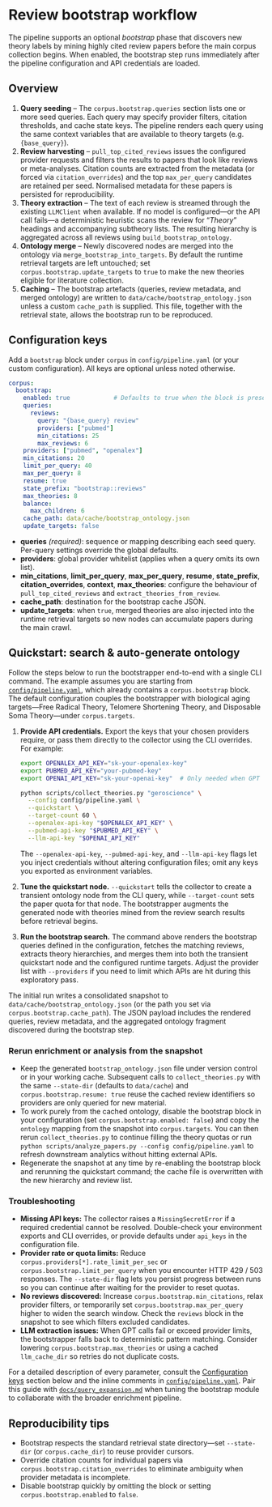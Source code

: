 # Review bootstrap workflow

The pipeline supports an optional *bootstrap* phase that discovers new theory
labels by mining highly cited review papers before the main corpus collection
begins.  When enabled, the bootstrap step runs immediately after the pipeline
configuration and API credentials are loaded.

## Overview

1. **Query seeding** – The `corpus.bootstrap.queries` section lists one or more
   seed queries.  Each query may specify provider filters, citation thresholds,
   and cache state keys.  The pipeline renders each query using the same context
   variables that are available to theory targets (e.g. `{base_query}`).
2. **Review harvesting** – `pull_top_cited_reviews` issues the configured
   provider requests and filters the results to papers that look like reviews or
   meta-analyses.  Citation counts are extracted from the metadata (or forced via
   `citation_overrides`) and the top `max_per_query` candidates are retained per
   seed.  Normalised metadata for these papers is persisted for reproducibility.
3. **Theory extraction** – The text of each review is streamed through the
   existing `LLMClient` when available.  If no model is configured—or the API
   call fails—a deterministic heuristic scans the review for “*Theory*” headings
   and accompanying subtheory lists.  The resulting hierarchy is aggregated
   across all reviews using `build_bootstrap_ontology`.
4. **Ontology merge** – Newly discovered nodes are merged into the ontology via
   `merge_bootstrap_into_targets`.  By default the runtime retrieval targets are
   left untouched; set `corpus.bootstrap.update_targets` to `true` to make the
   new theories eligible for literature collection.
5. **Caching** – The bootstrap artefacts (queries, review metadata, and merged
   ontology) are written to `data/cache/bootstrap_ontology.json` unless a custom
   `cache_path` is supplied.  This file, together with the retrieval state,
   allows the bootstrap run to be reproduced.

## Configuration keys

Add a `bootstrap` block under `corpus` in `config/pipeline.yaml` (or your custom
configuration).  All keys are optional unless noted otherwise.

```yaml
corpus:
  bootstrap:
    enabled: true            # Defaults to true when the block is present
    queries:
      reviews:
        query: "{base_query} review"
        providers: ["pubmed"]
        min_citations: 25
        max_reviews: 6
    providers: ["pubmed", "openalex"]
    min_citations: 20
    limit_per_query: 40
    max_per_query: 8
    resume: true
    state_prefix: "bootstrap::reviews"
    max_theories: 8
    balance:
      max_children: 6
    cache_path: data/cache/bootstrap_ontology.json
    update_targets: false
```

- **queries** *(required)*: sequence or mapping describing each seed query.
  Per-query settings override the global defaults.
- **providers**: global provider whitelist (applies when a query omits its own
  list).
- **min_citations**, **limit_per_query**, **max_per_query**, **resume**,
  **state_prefix**, **citation_overrides**, **context**, **max_theories**:
  configure the behaviour of `pull_top_cited_reviews` and
  `extract_theories_from_review`.
- **cache_path**: destination for the bootstrap cache JSON.
- **update_targets**: when `true`, merged theories are also injected into the
  runtime retrieval targets so new nodes can accumulate papers during the main
  crawl.

## Quickstart: search & auto-generate ontology

Follow the steps below to run the bootstrapper end-to-end with a single CLI
command. The example assumes you are starting from
[`config/pipeline.yaml`](../config/pipeline.yaml), which already contains a
`corpus.bootstrap` block. The default configuration couples the bootstrapper
with biological aging targets—Free Radical Theory, Telomere Shortening Theory,
and Disposable Soma Theory—under `corpus.targets`.

1. **Provide API credentials.** Export the keys that your chosen providers
   require, or pass them directly to the collector using the CLI overrides. For
   example:

   ```bash
   export OPENALEX_API_KEY="sk-your-openalex-key"
   export PUBMED_API_KEY="your-pubmed-key"
   export OPENAI_API_KEY="sk-your-openai-key"  # Only needed when GPT extraction is enabled

   python scripts/collect_theories.py "geroscience" \
     --config config/pipeline.yaml \
     --quickstart \
     --target-count 60 \
     --openalex-api-key "$OPENALEX_API_KEY" \
     --pubmed-api-key "$PUBMED_API_KEY" \
     --llm-api-key "$OPENAI_API_KEY"
   ```

   The `--openalex-api-key`, `--pubmed-api-key`, and `--llm-api-key` flags let
   you inject credentials without altering configuration files; omit any keys
   you exported as environment variables.

2. **Tune the quickstart node.** `--quickstart` tells the collector to create a
   transient ontology node from the CLI query, while `--target-count` sets the
   paper quota for that node. The bootstrapper augments the generated node with
   theories mined from the review search results before retrieval begins.

3. **Run the bootstrap search.** The command above renders the bootstrap queries
   defined in the configuration, fetches the matching reviews, extracts theory
   hierarchies, and merges them into both the transient quickstart node and the
   configured runtime targets. Adjust the provider list with `--providers` if
   you need to limit which APIs are hit during this exploratory pass.

The initial run writes a consolidated snapshot to
`data/cache/bootstrap_ontology.json` (or the path you set via
`corpus.bootstrap.cache_path`). The JSON payload includes the rendered queries,
review metadata, and the aggregated ontology fragment discovered during the
bootstrap step.

### Rerun enrichment or analysis from the snapshot

- Keep the generated `bootstrap_ontology.json` file under version control or in
  your working cache. Subsequent calls to `collect_theories.py` with the same
  `--state-dir` (defaults to `data/cache`) and `corpus.bootstrap.resume: true`
  reuse the cached review identifiers so providers are only queried for new
  material.
- To work purely from the cached ontology, disable the bootstrap block in your
  configuration (set `corpus.bootstrap.enabled: false`) and copy the
  `ontology` mapping from the snapshot into `corpus.targets`. You can then rerun
  `collect_theories.py` to continue filling the theory quotas or run
  `python scripts/analyze_papers.py --config config/pipeline.yaml` to refresh
  downstream analytics without hitting external APIs.
- Regenerate the snapshot at any time by re-enabling the bootstrap block and
  rerunning the quickstart command; the cache file is overwritten with the new
  hierarchy and review list.

### Troubleshooting

- **Missing API keys:** The collector raises a `MissingSecretError` if a required
  credential cannot be resolved. Double-check your environment exports and CLI
  overrides, or provide defaults under `api_keys` in the configuration file.
- **Provider rate or quota limits:** Reduce `corpus.providers[*].rate_limit_per_sec`
  or `corpus.bootstrap.limit_per_query` when you encounter HTTP 429 / 503
  responses. The `--state-dir` flag lets you persist progress between runs so
  you can continue after waiting for the provider to reset quotas.
- **No reviews discovered:** Increase `corpus.bootstrap.min_citations`, relax
  provider filters, or temporarily set `corpus.bootstrap.max_per_query` higher
  to widen the search window. Check the `reviews` block in the snapshot to see
  which filters excluded candidates.
- **LLM extraction issues:** When GPT calls fail or exceed provider limits, the
  bootstrapper falls back to deterministic pattern matching. Consider lowering
  `corpus.bootstrap.max_theories` or using a cached `llm_cache_dir` so retries
  do not duplicate costs.

For a detailed description of every parameter, consult the
[Configuration keys](#configuration-keys) section below and the inline comments
in [`config/pipeline.yaml`](../config/pipeline.yaml). Pair this guide with
[`docs/query_expansion.md`](query_expansion.md) when tuning the bootstrap module
to collaborate with the broader enrichment pipeline.

## Reproducibility tips

- Bootstrap respects the standard retrieval state directory—set
  `--state-dir` (or `corpus.cache_dir`) to reuse provider cursors.
- Override citation counts for individual papers via
  `corpus.bootstrap.citation_overrides` to eliminate ambiguity when provider
  metadata is incomplete.
- Disable bootstrap quickly by omitting the block or setting
  `corpus.bootstrap.enabled` to `false`.
